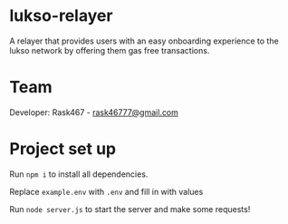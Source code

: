 # lukso-relayer

A relayer that provides users with an easy onboarding experience to the lukso network by offering them gas free transactions.

# Team

Developer: Rask467 - rask46777@gmail.com

# Project set up

Run `npm i` to install all dependencies.

Replace `example.env` with `.env` and fill in with values

Run `node server.js` to start the server and make some requests!